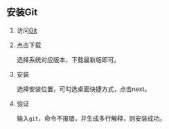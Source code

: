 ## 安装Git

1. 访问[Git](https://git-scm.com/)

2. 点击下载

   选择系统对应版本，下载最新版即可。

3. 安装

   选择安装位置，可勾选桌面快捷方式，点击next。

4. 验证

   输入`git`，命令不报错，并生成多行解释，则安装成功。